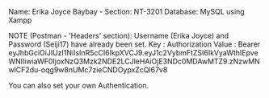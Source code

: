 Name: Erika Joyce Baybay - 
Section: NT-3201
Database: MySQL using Xampp


NOTE (Postman - 'Headers' section): Username (Erika Joyce) and Password (Seiji17) have already been set. 
Key : Authorization
Value : Bearer eyJhbGciOiJIUzI1NiIsInR5cCI6IkpXVCJ9.eyJ1c2VybmFtZSI6IkVyaWthIEpveWNlIiwiaWF0IjoxNzQ3Mzk2NDE2LCJleHAiOjE3NDc0MDAwMTZ9.zNzwMNwlCF2du-oqg9w8nUMc7zieCNDOypxZcQl67v8


You can also set your own Authentication.